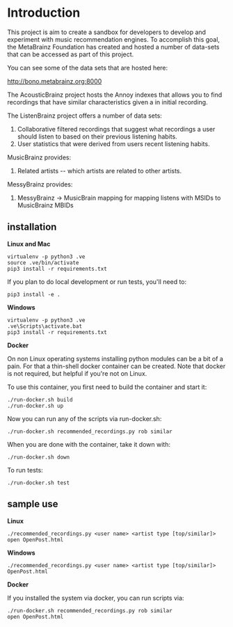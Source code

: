 # Introduction

This project is aim to create a sandbox for developers to develop and
experiment with music recommendation engines. To accomplish this goal,
the MetaBrainz Foundation has created and hosted a number of data-sets
that can be accessed as part of this project.

You can see some of the data sets that are hosted here:

  http://bono.metabrainz.org:8000

The AcousticBrainz project hosts the Annoy indexes that allows
you to find recordings that have similar characteristics given a
in initial recording.

The ListenBrainz project offers a number of data sets:

1. Collaborative filtered recordings that suggest what recordings a
user should listen to based on their previous listening habits.
2. User statistics that were derived from users recent listening
habits.

MusicBrainz provides:

1. Related artists -- which artists are related to other artists.

MessyBrainz provides:

1. MessyBrainz -> MusicBrain mapping for mapping listens with MSIDs
   to MusicBrainz MBIDs


## installation


**Linux and Mac**
```
virtualenv -p python3 .ve
source .ve/bin/activate
pip3 install -r requirements.txt
```

If you plan to do local development or run tests, you'll need to:

```
pip3 install -e .
```

**Windows**

```
virtualenv -p python3 .ve
.ve\Scripts\activate.bat
pip3 install -r requirements.txt
```

**Docker**

On non Linux operating systems installing python modules can be a bit of a pain. For that a thin-shell docker
container can be created. Note that docker is not required, but helpful if you're not on Linux.

To use this container, you first need to build the container and start it:

```
./run-docker.sh build
./run-docker.sh up
```

Now you can run any of the scripts via run-docker.sh:

```
./run-docker.sh recommended_recordings.py rob similar
```

When you are done with the container, take it down with:

```
./run-docker.sh down
```

To run tests:

```
./run-docker.sh test
```


## sample use

**Linux**
```
./recommended_recordings.py <user name> <artist type [top/similar]>
open OpenPost.html
```

**Windows**
```
./recommended_recordings.py <user name> <artist type [top/similar]>
OpenPost.html
```

**Docker**

If you installed the system via docker, you can run scripts via:

```
./run-docker.sh recommended_recordings.py rob similar
open OpenPost.html
```
